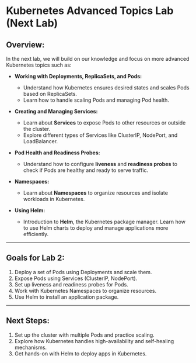 # Kubernetes Advanced Topics Lab (Next Lab)

## Overview:
In the next lab, we will build on our knowledge and focus on more advanced Kubernetes topics such as:

- **Working with Deployments, ReplicaSets, and Pods:**
  - Understand how Kubernetes ensures desired states and scales Pods based on ReplicaSets.
  - Learn how to handle scaling Pods and managing Pod health.

- **Creating and Managing Services:**
  - Learn about **Services** to expose Pods to other resources or outside the cluster.
  - Explore different types of Services like ClusterIP, NodePort, and LoadBalancer.

- **Pod Health and Readiness Probes:**
  - Understand how to configure **liveness** and **readiness probes** to check if Pods are healthy and ready to serve traffic.

- **Namespaces:**
  - Learn about **Namespaces** to organize resources and isolate workloads in Kubernetes.

- **Using Helm:**
  - Introduction to **Helm**, the Kubernetes package manager. Learn how to use Helm charts to deploy and manage applications more efficiently.

---

## Goals for Lab 2:
1. Deploy a set of Pods using Deployments and scale them.
2. Expose Pods using Services (ClusterIP, NodePort).
3. Set up liveness and readiness probes for Pods.
4. Work with Kubernetes Namespaces to organize resources.
5. Use Helm to install an application package.

---

## Next Steps:
1. Set up the cluster with multiple Pods and practice scaling.
2. Explore how Kubernetes handles high-availability and self-healing mechanisms.
3. Get hands-on with Helm to deploy apps in Kubernetes.
